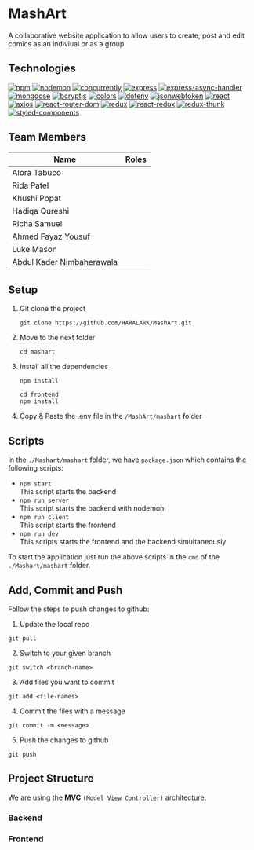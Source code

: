 # MashArt

A collaborative website application to allow users to create, post and edit comics as an indiviual or as a group

## Technologies

[![npm](https://img.shields.io/badge/npm-%5E8.1.2-green)](https://www.npmjs.com/)
[![nodemon](https://img.shields.io/badge/nodemon-%5E2.0.15-yellowgreen)](https://nodemon.io)
[![concurrently](https://img.shields.io/badge/concurrently-%5E6.5.1-orange)](https://github.com/open-cli-tools/concurrently)
[![express](https://img.shields.io/badge/express-%5E4.17.2-lightblue)](https://expressjs.com/)
[![express-async-handler](https://img.shields.io/badge/express--async--handler-%5E1.2.0-lightblue)](https://github.com/Abazhenov/express-async-handler)
[![mongoose](https://img.shields.io/badge/mongoose-%5E6.1.4-darkgreen)](https://mongoosejs.com)
[![bcryptjs](https://img.shields.io/badge/bcryptjs-%5E2.4.3-lightgray)](https://github.com/dcodeIO/bcrypt.js)
[![colors](https://img.shields.io/badge/colors-%5E1.4.0-lightgray)](https://github.com/Marak/colors.js)
[![dotenv](https://img.shields.io/badge/dotenv-%5E10.0.0-yellow)](https://github.com/motdotla/dotenv)
[![jsonwebtoken](https://img.shields.io/badge/jsonwebtoken-%5E8.5.1-gold)](https://github.com/auth0/node-jsonwebtoken)
[![react](https://img.shields.io/badge/react-%5E17.0.2-blue)](https://reactjs.org/)
[![axios](https://img.shields.io/badge/axios-%5E0.24.0-6A3DE6)](https://axios-http.com)
[![react-router-dom](https://img.shields.io/badge/react--router--dom-%5E6.2.1-darkblue)](https://github.com/remix-run/react-router)
[![redux](https://img.shields.io/badge/redux-%5E4.1.2-purple)](http://redux.js.org)
[![react-redux](https://img.shields.io/badge/react--redux-%5E7.2.6-8f49ff)](https://github.com/reduxjs/react-redux)
[![redux-thunk](https://img.shields.io/badge/redux--thunk-%5E2.4.1-ff4955)](https://github.com/reduxjs/redux-thunk)
[![styled-components](https://img.shields.io/badge/styled--components-%5E5.3.3-pink)](https://styled-components.com/)

## Team Members

| Name                      | Roles |
| ------------------------- | ----- |
| Alora Tabuco              |       |
| Rida Patel                |       |
| Khushi Popat              |       |
| Hadiqa Qureshi            |       |
| Richa Samuel              |       |
| Ahmed Fayaz Yousuf        |       |
| Luke Mason                |       |
| Abdul Kader Nimbaherawala |       |

## Setup

1. Git clone the project
   ```
   git clone https://github.com/HARALARK/MashArt.git
   ```
2. Move to the next folder
   ```
   cd mashart
   ```
3. Install all the dependencies
   ```
   npm install
   ```
   ```
   cd frontend
   npm install
   ```
4. Copy & Paste the .env file in the `/MashArt/mashart` folder

## Scripts

In the `./Mashart/mashart` folder, we have `package.json` which contains the following scripts:

- `npm start`  
  This script starts the backend
- `npm run server`  
  This script starts the backend with nodemon
- `npm run client`  
  This script starts the frontend
- `npm run dev`  
  This scripts starts the frontend and the backend simultaneously

To start the application just run the above scripts in the `cmd` of the `./Mashart/mashart` folder.

## Add, Commit and Push

Follow the steps to push changes to github:

1. Update the local repo

```
git pull
```

2. Switch to your given branch

```
git switch <branch-name>
```

3. Add files you want to commit

```
git add <file-names>
```

4. Commit the files with a message

```
git commit -m <message>
```

5. Push the changes to github

```
git push
```

## Project Structure

We are using the **MVC** `(Model View Controller)` architecture.

### Backend

### Frontend
